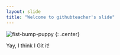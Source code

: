 ```yaml
---
layout: slide
title: "Welcome to githubteacher's slide"
---
```


![fist-bump-puppy](https://cloud.githubusercontent.com/assets/16547949/25400830/d1cd1bb2-29c1-11e7-82bd-27d847701c59.jpg)
{: .center}

Yay, I think I Git it!
